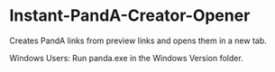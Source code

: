 # Instant-PandA-Creator-Opener

Creates PandA links from preview links and opens them in a new tab.

Windows Users: Run panda.exe in the Windows Version folder.
